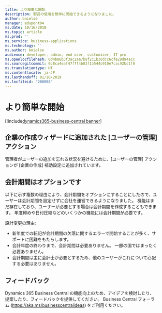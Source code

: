 ```yaml
---
title: より簡単な開始
description: 製品の使用を簡単に開始できるようになりました。
author: bnielse
manager: edupont04
ms.date: 10/16/2018
ms.topic: article
ms.prod: ''
ms.service: business-applications
ms.technology: ''
ms.author: bnielse
audience: developer, admin, end user, customizer, IT pro
ms.openlocfilehash: 0d4b86b3f3ac2aa7b8f2c1b30dcc6cfe29d94acc
ms.sourcegitcommit: 0c8ca4eaf47f7f4b83f1b544b910e7cac92bd1f0
ms.translationtype: HT
ms.contentlocale: ja-JP
ms.lasthandoff: 01/10/2019
ms.locfileid: "200058"
---
```

# <a name="easier-to-get-started"></a>より簡単な開始

[!include[dynamics365-business-central banner](../includes/dynamics365-business-central.md)]

## <a name="manage-users-action-added-to-the-create-company-wizard"></a>企業の作成ウィザードに追加された [ユーザーの管理] アクション

管理者がユーザーの追加を忘れる状況を避けるために、[ユーザーの管理] アクションが [企業の作成] 補助設定に追加されています。

## <a name="accounting-periods-are-optional"></a>会計期間はオプションです

以下に示す複数の理由により、会計期間をオプションにすることにしたので、ユーザーは会計期間を設定せずに会社を運営できるようになりました。 機能はまだ存在しており、ユーザーが必要とする場合は会計期間を作成することもできます。 年度締めや日付圧縮などのいくつかの機能には会計期間が必要です。

設計変更の理由:  

* 新年度での転記が会計期間の欠落に関するエラーで開始することが多く、サポートに困難をもたらします。
* 会計年度の終わりまで、会計期間は必要ありません。 一部の国ではまったく必要ありません。
* 会計期間は主に会計士が必要とするため、他のユーザーがこれについて心配する必要はありません。

## <a name="tell-us-what-you-think"></a>フィードバック
Dynamics 365 Business Central の機能向上のため、アイデアを検討したり、提案したり、フィードバックを提供してください。 Business Central フォーラム (https://aka.ms/businesscentralideas) をご利用ください。
